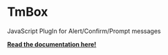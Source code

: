 # TmBox
JavaScript PlugIn for Alert/Confirm/Prompt messages

[**Read the documentation here!**](https://tanuel.github.io/TmBox)